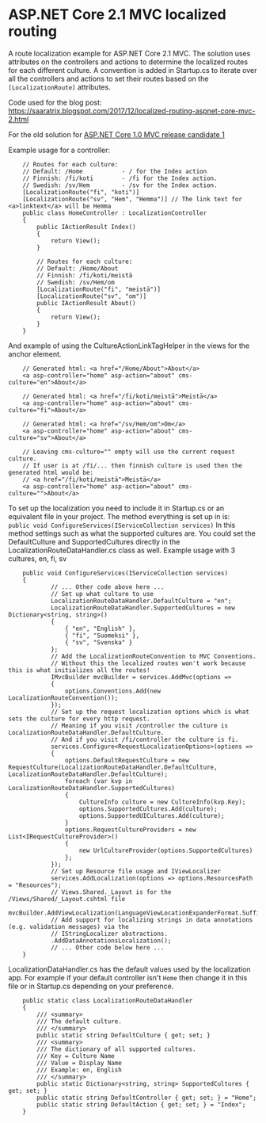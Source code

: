 # ASP.NET Core 2.1 MVC localized routing

A route localization example for ASP.NET Core 2.1 MVC. 
The solution uses attributes on the controllers and actions to determine the localized routes for each different culture. 
A convention is added in Startup.cs to iterate over all the controllers and actions to set their routes based on the `[LocalizationRoute]` attributes. 

Code used for the blog post: https://saaratrix.blogspot.com/2017/12/localized-routing-aspnet-core-mvc-2.html

For the old solution for [ASP.NET Core 1.0 MVC release candidate 1](../../tree/core-1.0-rc-1)

Example usage for a controller:
```
    // Routes for each culture:
    // Default: /Home           - / for the Index action
    // Finnish: /fi/koti        - /fi for the Index action.
    // Swedish: /sv/Hem         - /sv for the Index action.
    [LocalizationRoute("fi", "koti")]
    [LocalizationRoute("sv", "Hem", "Hemma")] // The link text for <a>linktext</a> will be Hemma
    public class HomeController : LocalizationController
    {
        public IActionResult Index()
        {
            return View();
        }
        
        // Routes for each culture:
        // Default: /Home/About
        // Finnish: /fi/koti/meistä
        // Swedish: /sv/Hem/om
        [LocalizationRoute("fi", "meistä")]
        [LocalizationRoute("sv", "om")]
        public IActionResult About()
        {
            return View();
        }
    }
```

And example of using the CultureActionLinkTagHelper in the views for the anchor element.
```
    // Generated html: <a href="/Home/About">About</a>
    <a asp-controller="home" asp-action="about" cms-culture="en">About</a>

    // Generated html: <a href="/fi/koti/meistä">Meistä</a>
    <a asp-controller="home" asp-action="about" cms-culture="fi">About</a>

    // Generated html: <a href="/sv/Hem/om">Om</a>
    <a asp-controller="home" asp-action="about" cms-culture="sv">About</a>

    // Leaving cms-culture="" empty will use the current request culture.
    // If user is at /fi/... then finnish culture is used then the generated html would be:
    // <a href="/fi/koti/meistä">Meistä</a>
    <a asp-controller="home" asp-action="about" cms-culture="">About</a>
```

To set up the localization you need to include it in Startup.cs or an equivalent file in your project.
The method everything is set up in is:  
`public void ConfigureServices(IServiceCollection services)` 
In this method settings such as what the supported cultures are.
You could set the DefaultCulture and SupportedCultures directly in the LocalizationRouteDataHandler.cs class as well.
Example usage with 3 cultures, en, fi, sv
```
    public void ConfigureServices(IServiceCollection services)
    {
            // ... Other code above here ...
            // Set up what culture to use
            LocalizationRouteDataHandler.DefaultCulture = "en";
            LocalizationRouteDataHandler.SupportedCultures = new Dictionary<string, string>()
            {
                { "en", "English" },
                { "fi", "Suomeksi" },
                { "sv", "Svenska" }
            };
            // Add the LocalizationRouteConvention to MVC Conventions.
            // Without this the localized routes won't work because this is what initializes all the routes!
            IMvcBuilder mvcBuilder = services.AddMvc(options =>
            {
                options.Conventions.Add(new LocalizationRouteConvention());
            });
            // Set up the request localization options which is what sets the culture for every http request.
            // Meaning if you visit /controller the culture is LocalizationRouteDataHandler.DefaultCulture.
            // And if you visit /fi/controller the culture is fi.
            services.Configure<RequestLocalizationOptions>(options =>
            {
                options.DefaultRequestCulture = new RequestCulture(LocalizationRouteDataHandler.DefaultCulture, LocalizationRouteDataHandler.DefaultCulture);
                foreach (var kvp in LocalizationRouteDataHandler.SupportedCultures)
                {
                    CultureInfo culture = new CultureInfo(kvp.Key);
                    options.SupportedCultures.Add(culture);
                    options.SupportedUICultures.Add(culture);
                }
                options.RequestCultureProviders = new List<IRequestCultureProvider>()
                {
                    new UrlCultureProvider(options.SupportedCultures)
                };
            });
            // Set up Resource file usage and IViewLocalizer
            services.AddLocalization(options => options.ResourcesPath = "Resources");
            // Views.Shared._Layout is for the /Views/Shared/_Layout.cshtml file
            mvcBuilder.AddViewLocalization(LanguageViewLocationExpanderFormat.Suffix)
            // Add support for localizing strings in data annotations (e.g. validation messages) via the
            // IStringLocalizer abstractions.
            .AddDataAnnotationsLocalization();
            // ... Other code below here ...
    }
```

LocalizationDataHandler.cs has the default values used by the localization app.
For example if your default controller isn't `Home` then change it in this file or in Startup.cs depending on your preference.
```
    public static class LocalizationRouteDataHandler
    {
        /// <summary>
        /// The default culture.
        /// </summary>
        public static string DefaultCulture { get; set; }
        /// <summary>
        /// The dictionary of all supported cultures.
        /// Key = Culture Name
        /// Value = Display Name
        /// Example: en, English
        /// </summary>
        public static Dictionary<string, string> SupportedCultures { get; set; }
        public static string DefaultController { get; set; } = "Home";
        public static string DefaultAction { get; set; } = "Index";
    }
```


